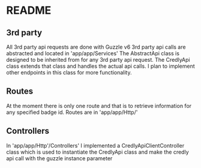 README
======

## 3rd party 
All 3rd party api requests are done with Guzzle v6
3rd party api calls are abstracted and located in 'app/app/Services'
The AbstractApi class is designed to be inherited from for any 3rd party api request.
The CredlyApi class extends that class and handles the actual api calls. I plan
to implement other endpoints in this class for more functionality.

## Routes
At the moment there is only one route and that is to retrieve information for 
any specified badge id. Routes are in 'app/app/Http/'

## Controllers
In 'app/app/Http'/Controllers' I implemented a CredlyApiClientController class which is
used to instantiate the CredlyApi class and make the credly api call with the guzzle
instance parameter
